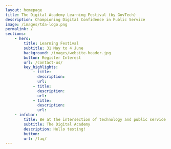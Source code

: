 ```yaml
---
layout: homepage
title: The Digital Academy Learning Festival (by GovTech)
description: Championing Digital Confidence in Public Service
image: /images/tda-logo.png
permalink: /
sections:
    - hero:
        title: Learning Festival
        subtitle: 31 May to 4 June
        background: /images/website-header.jpg
        button: Register Interest
        url: /contact-us/
        key_highlights:
            - title: 
              description: 
              url: 
            - title: 
              description: 
              url: 
            - title: 
              description:
              url: 
    - infobar:
        title: Be at the intersection of technology and public service
        subtitle: The Digital Academy
        description: Hello testing!
        button: 
        url: /faq/
---
```


